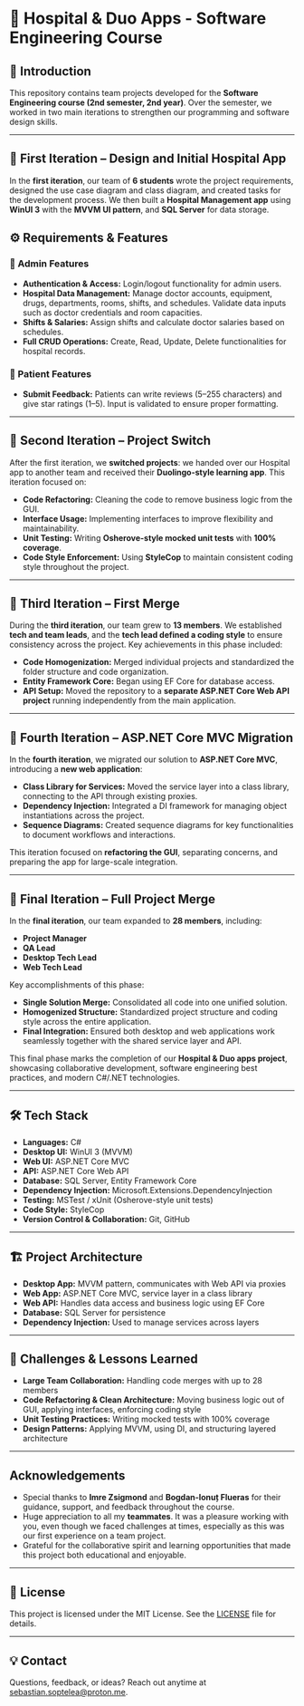 # 🎯 Hospital & Duo Apps - Software Engineering Course

## 🎉 Introduction

This repository contains team projects developed for the **Software Engineering course (2nd semester, 2nd year)**. Over the semester, we worked in two main iterations to strengthen our programming and software design skills.

---

## 🔹 First Iteration – Design and Initial Hospital App

In the **first iteration**, our team of **6 students** wrote the project requirements, designed the use case diagram and class diagram, and created tasks for the development process. We then built a **Hospital Management app** using **WinUI 3** with the **MVVM UI pattern**, and **SQL Server** for data storage.

## ⚙️ Requirements & Features

### 🔧 Admin Features

* **Authentication & Access:** Login/logout functionality for admin users.
* **Hospital Data Management:** Manage doctor accounts, equipment, drugs, departments, rooms, shifts, and schedules. Validate data inputs such as doctor credentials and room capacities.
* **Shifts & Salaries:** Assign shifts and calculate doctor salaries based on schedules.
* **Full CRUD Operations:** Create, Read, Update, Delete functionalities for hospital records.

### 🔧 Patient Features

* **Submit Feedback:** Patients can write reviews (5–255 characters) and give star ratings (1–5). Input is validated to ensure proper formatting.

---

## 🔹 Second Iteration – Project Switch

After the first iteration, we **switched projects**: we handed over our Hospital app to another team and received their **Duolingo-style learning app**. This iteration focused on:

* **Code Refactoring:** Cleaning the code to remove business logic from the GUI.
* **Interface Usage:** Implementing interfaces to improve flexibility and maintainability.
* **Unit Testing:** Writing **Osherove-style mocked unit tests** with **100% coverage**.
* **Code Style Enforcement:** Using **StyleCop** to maintain consistent coding style throughout the project.

---

## 🔹 Third Iteration – First Merge

During the **third iteration**, our team grew to **13 members**. We established **tech and team leads**, and the **tech lead defined a coding style** to ensure consistency across the project. Key achievements in this phase included:

* **Code Homogenization:** Merged individual projects and standardized the folder structure and code organization.
* **Entity Framework Core:** Began using EF Core for database access.
* **API Setup:** Moved the repository to a **separate ASP.NET Core Web API project** running independently from the main application.

---

## 🔹 Fourth Iteration – ASP.NET Core MVC Migration

In the **fourth iteration**, we migrated our solution to **ASP.NET Core MVC**, introducing a **new web application**:

* **Class Library for Services:** Moved the service layer into a class library, connecting to the API through existing proxies.
* **Dependency Injection:** Integrated a DI framework for managing object instantiations across the project.
* **Sequence Diagrams:** Created sequence diagrams for key functionalities to document workflows and interactions.

This iteration focused on **refactoring the GUI**, separating concerns, and preparing the app for large-scale integration.

---

## 🔹 Final Iteration – Full Project Merge

In the **final iteration**, our team expanded to **28 members**, including:

* **Project Manager**
* **QA Lead**
* **Desktop Tech Lead**
* **Web Tech Lead**

Key accomplishments of this phase:

* **Single Solution Merge:** Consolidated all code into one unified solution.
* **Homogenized Structure:** Standardized project structure and coding style across the entire application.
* **Final Integration:** Ensured both desktop and web applications work seamlessly together with the shared service layer and API.

This final phase marks the completion of our **Hospital & Duo apps project**, showcasing collaborative development, software engineering best practices, and modern C#/.NET technologies.

---

## 🛠️ Tech Stack

* **Languages:** C#
* **Desktop UI:** WinUI 3 (MVVM)
* **Web UI:** ASP.NET Core MVC
* **API:** ASP.NET Core Web API
* **Database:** SQL Server, Entity Framework Core
* **Dependency Injection:** Microsoft.Extensions.DependencyInjection
* **Testing:** MSTest / xUnit (Osherove-style unit tests)
* **Code Style:** StyleCop
* **Version Control & Collaboration:** Git, GitHub

---

## 🏗️ Project Architecture

* **Desktop App:** MVVM pattern, communicates with Web API via proxies
* **Web App:** ASP.NET Core MVC, service layer in a class library
* **Web API:** Handles data access and business logic using EF Core
* **Database:** SQL Server for persistence
* **Dependency Injection:** Used to manage services across layers

---

## 🧩 Challenges & Lessons Learned
* **Large Team Collaboration:** Handling code merges with up to 28 members
* **Code Refactoring & Clean Architecture:** Moving business logic out of GUI, applying interfaces, enforcing coding style
* **Unit Testing Practices:** Writing mocked tests with 100% coverage
* **Design Patterns:** Applying MVVM, using DI, and structuring layered architecture

---

## Acknowledgements

* Special thanks to **Imre Zsigmond** and **Bogdan-Ionuț Flueras** for their guidance, support, and feedback throughout the course.
* Huge appreciation to all my **teammates**. It was a pleasure working with you, even though we faced challenges at times, especially as this was our first experience on a team project.
* Grateful for the collaborative spirit and learning opportunities that made this project both educational and enjoyable.

---

## 📄 License

This project is licensed under the MIT License. See the [LICENSE](LICENSE) file for details.

---

## 💡 Contact

Questions, feedback, or ideas? Reach out anytime at [sebastian.soptelea@proton.me](mailto:sebastian.soptelea@proton.me).
